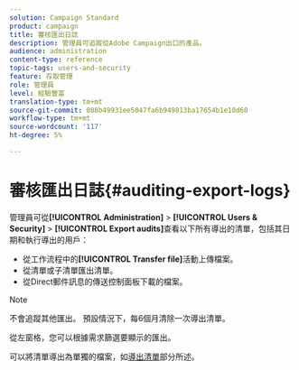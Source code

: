 ```yaml
---
solution: Campaign Standard
product: campaign
title: 審核匯出日誌
description: 管理員可追蹤從Adobe Campaign出口的產品。
audience: administration
content-type: reference
topic-tags: users-and-security
feature: 存取管理
role: 管理員
level: 經驗豐富
translation-type: tm+mt
source-git-commit: 088b49931ee5047fa6b949813ba17654b1e10d60
workflow-type: tm+mt
source-wordcount: '117'
ht-degree: 5%

---
```



# 審核匯出日誌{#auditing-export-logs}

管理員可從&#x200B;**[!UICONTROL Administration]** > **[!UICONTROL Users & Security]** > **[!UICONTROL Export audits]**&#x200B;查看以下所有導出的清單，包括其日期和執行導出的用戶：

* 從工作流程中的&#x200B;**[!UICONTROL Transfer file]**&#x200B;活動上傳檔案。
* 從清單或子清單匯出清單。
* 從Direct郵件訊息的傳送控制面板下載的檔案。

>[!NOTE]
>
>不會追蹤其他匯出。 預設情況下，每6個月清除一次導出清單。

從左窗格，您可以根據需求篩選要顯示的匯出。

可以將清單導出為單獨的檔案，如[導出清單](../../automating/using/exporting-lists.md)部分所述。
